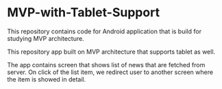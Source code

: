 # MVP-with-Tablet-Support
This repository contains code for Android application that is build for studying MVP architecture.

This repository app built on MVP architecture that supports tablet as well.

The app contains screen that shows list of news that are fetched from server. On click of the list item, we redirect user to another screen where the item is showed in detail.
